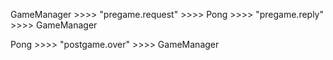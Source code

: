 
GameManager >>>>    "pregame.request"   >>>>    Pong    >>>>    "pregame.reply"   >>>>    GameManager

Pong    >>>>    "postgame.over" >>>>    GameManager
<!-- Pong    >>>>    "postgame.tournament.over" >>>>    GameManager -->